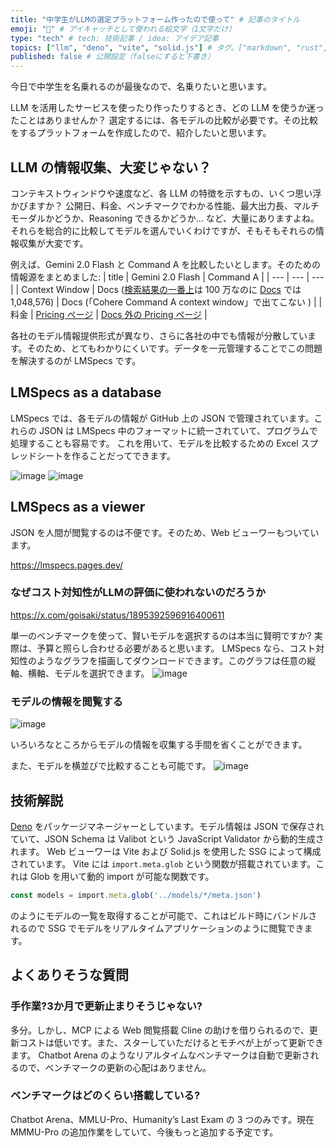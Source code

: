 ```yaml
---
title: "中学生がLLMの選定プラットフォーム作ったので使って" # 記事のタイトル
emoji: "🤖" # アイキャッチとして使われる絵文字（1文字だけ）
type: "tech" # tech: 技術記事 / idea: アイデア記事
topics: ["llm", "deno", "vite", "solid.js"] # タグ。["markdown", "rust", "aws"]のように指定する
published: false # 公開設定（falseにすると下書き）
---
```

今日で中学生を名乗れるのが最後なので、名乗りたいと思います。

LLM を活用したサービスを使ったり作ったりするとき、どの LLM を使うか迷ったことはありませんか？
選定するには、各モデルの比較が必要です。その比較をするプラットフォームを作成したので、紹介したいと思います。

## LLM の情報収集、大変じゃない？

コンテキストウィンドウや速度など、各 LLM の特徴を示すもの、いくつ思い浮かびますか？
公開日、料金、ベンチマークでわかる性能、最大出力長、マルチモーダルかどうか、Reasoning できるかどうか... など、大量にありますよね。それらを総合的に比較してモデルを選んでいくわけですが、そもそもそれらの情報収集が大変です。

例えば、Gemini 2.0 Flash と Command A を比較したいとします。そのための情報源をまとめました:
| title | Gemini 2.0 Flash | Command A |
| --- | --- | --- |
| Context Window | Docs ([検索結果の一番上](https://ai.google.dev/gemini-api/docs/long-context?hl=ja)は 100 万なのに [Docs](https://ai.google.dev/gemini-api/docs/models?hl=ja#gemini-2.0-flash) では 1,048,576) | Docs (「Cohere Command A context window」で出てこない ) |
| 料金 | [Pricing ページ](https://ai.google.dev/gemini-api/docs/pricing?hl=ja) | [Docs 外の Pricing ページ](https://cohere.com/pricing) |

各社のモデル情報提供形式が異なり、さらに各社の中でも情報が分散しています。そのため、とてもわかりにくいです。データを一元管理することでこの問題を解決するのが LMSpecs です。

## LMSpecs as a database

LMSpecs では、各モデルの情報が GitHub 上の JSON で管理されています。これらの JSON は LMSpecs 中のフォーマットに統一されていて、プログラムで処理することも容易です。
これを用いて、モデルを比較するための Excel スプレッドシートを作ることだってできます。

![image](https://github.com/user-attachments/assets/0818f72b-a09a-4db7-9aa2-e4d0631e49ef)
![image](https://github.com/user-attachments/assets/744eb212-9903-49a9-9dd0-35864afc3b1d)

## LMSpecs as a viewer

JSON を人間が閲覧するのは不便です。そのため、Web ビューワーもついています。

https://lmspecs.pages.dev/

### なぜコスト対知性がLLMの評価に使われないのだろうか

https://x.com/goisaki/status/1895392596916400611

単一のベンチマークを使って、賢いモデルを選択するのは本当に賢明ですか? 実際は、予算と照らし合わせる必要があると思います。
LMSpecs なら、コスト対知性のようなグラフを描画してダウンロードできます。このグラフは任意の縦軸、横軸、モデルを選択できます。
![image](https://github.com/user-attachments/assets/a020c780-feae-43bd-8048-fef50a17cbf8)

### モデルの情報を閲覧する

![image](https://github.com/user-attachments/assets/5c694ff8-edc3-4868-b864-756bc68ffe0d)

いろいろなところからモデルの情報を収集する手間を省くことができます。

また、モデルを横並びで比較することも可能です。
![image](https://github.com/user-attachments/assets/912fec73-8536-4215-8e7c-43db46a6e8a2)

## 技術解説

[Deno](https://deno.com/) をパッケージマネージャーとしています。モデル情報は JSON で保存されていて、JSON Schema は Valibot という JavaScript Validator から動的生成されます。
Web ビューワーは Vite および Solid.js を使用した SSG によって構成されています。
Vite には `import.meta.glob` という関数が搭載されています。これは Glob を用いて動的 import が可能な関数です。
```ts
const models = import.meta.glob('../models/*/meta.json')
```
のようにモデルの一覧を取得することが可能で、これはビルド時にバンドルされるので SSG でモデルをリアルタイムアプリケーションのように閲覧できます。

## よくありそうな質問

### 手作業?3か月で更新止まりそうじゃない?

多分。しかし、MCP による Web 閲覧搭載 Cline の助けを借りられるので、更新コストは低いです。また、スターしていただけるとモチベが上がって更新できます。
Chatbot Arena のようなリアルタイムなベンチマークは自動で更新されるので、ベンチマークの更新の心配はありません。

### ベンチマークはどのくらい搭載している?

Chatbot Arena、MMLU-Pro、Humanity’s Last Exam の 3 つのみです。現在 MMMU-Pro の追加作業をしていて、今後もっと追加する予定です。
